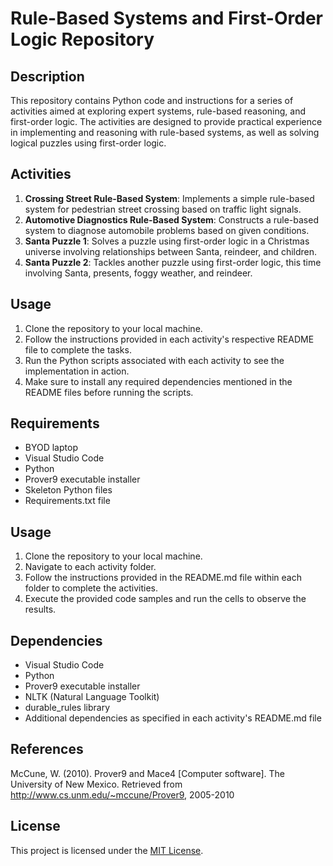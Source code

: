 # Rule-Based Systems and First-Order Logic Repository

## Description
This repository contains Python code and instructions for a series of activities aimed at exploring expert systems, rule-based reasoning, and first-order logic. The activities are designed to provide practical experience in implementing and reasoning with rule-based systems, as well as solving logical puzzles using first-order logic.

## Activities
1. **Crossing Street Rule-Based System**: Implements a simple rule-based system for pedestrian street crossing based on traffic light signals.
2. **Automotive Diagnostics Rule-Based System**: Constructs a rule-based system to diagnose automobile problems based on given conditions.
3. **Santa Puzzle 1**: Solves a puzzle using first-order logic in a Christmas universe involving relationships between Santa, reindeer, and children.
4. **Santa Puzzle 2**: Tackles another puzzle using first-order logic, this time involving Santa, presents, foggy weather, and reindeer.

## Usage
1. Clone the repository to your local machine.
2. Follow the instructions provided in each activity's respective README file to complete the tasks.
3. Run the Python scripts associated with each activity to see the implementation in action.
4. Make sure to install any required dependencies mentioned in the README files before running the scripts.

## Requirements
- BYOD laptop
- Visual Studio Code
- Python
- Prover9 executable installer
- Skeleton Python files
- Requirements.txt file

## Usage
1. Clone the repository to your local machine.
2. Navigate to each activity folder.
3. Follow the instructions provided in the README.md file within each folder to complete the activities.
4. Execute the provided code samples and run the cells to observe the results.

## Dependencies
- Visual Studio Code
- Python
- Prover9 executable installer
- NLTK (Natural Language Toolkit)
- durable_rules library
- Additional dependencies as specified in each activity's README.md file

## References
McCune, W. (2010). Prover9 and Mace4 [Computer software]. The University of New Mexico. 
Retrieved from http://www.cs.unm.edu/~mccune/Prover9, 2005-2010

## License
This project is licensed under the [MIT License](LICENSE).
